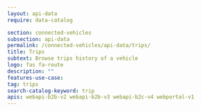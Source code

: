 ```yaml
---
layout: api-data
require: data-catalog

section: connected-vehicles
subsection: api-data
permalink: /connected-vehicles/api-data/trips/
title: Trips
subtext: Browse trips history of a vehicle
logo: fas fa-route
description: ""
features-use-case:
tag: trips
search-catalog-keyword: trip
apis: webapi-b2b-v2 webapi-b2b-v3 webapi-b2c-v4 webportal-v1
---
```


